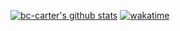 [![bc-carter's github stats](https://github-readme-stats.vercel.app/api?username=bc-carter&show_icons=true&theme=react&count_private=true&include_all_commits)](https://github.com/anuraghazra/github-readme-stats)
[![wakatime](https://wakatime.com/badge/user/ae07a743-cb9e-4cc0-92db-f3070c74a22e.svg)](https://wakatime.com/@ae07a743-cb9e-4cc0-92db-f3070c74a22e)
